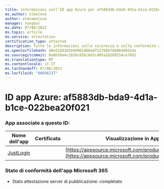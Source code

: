 ```yaml
---
title: informazioni sull'ID app Azure per af5883db-bda9-4d1a-b1ce-022bea20f021
ms.author: elmalova
author: elenamalova
manager: tonybal
ms.date: 07/06/2022
ms.topic: article
ms.service: attestation
certification_type: attested
description: Tutte le informazioni sulla sicurezza e sulla conformità disponibili per af5883db-bda9-4d1a-b1ce-022bea20f021.
ms.openlocfilehash: 48e5326301b9d961d66edf53760bf8b86498d1da
ms.sourcegitcommit: 0a0b39a4c1826c026c0d3c405a20209254ce7891
ms.translationtype: MT
ms.contentlocale: it-IT
ms.lasthandoff: 07/06/2022
ms.locfileid: "66656137"
---
```

# <a name="azure-app-id-af5883db-bda9-4d1a-b1ce-022bea20f021"></a>ID app Azure: af5883db-bda9-4d1a-b1ce-022bea20f021


### <a name="apps-associated-with-this-id"></a>App associate a questo ID:
| **Nome dell'app** | **Certificata** | **Visualizzazione in AppSource** |
|--------------|---------------|-----------------------|
| [JustLogin](../forward/WA200004314.md) |  | [https://appsource.microsoft.com/product/office/WA200004314](https://appsource.microsoft.com/product/office/WA200004314) |

### <a name="microsoft-365-app-compliance-status"></a>Stato di conformità dell'app Microsoft 365
- Stato attestazione server di pubblicazione: completato
